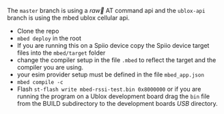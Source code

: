 The `master` branch is using a *raw* AT command api and the `ublox-api` branch is using the mbed ublox cellular api. 

- Clone the repo
- `mbed deploy` in the root
- If you are running this on a Spiio device copy the Spiio device target files into the `mbed/target` folder
- change the compiler setup in the file `.mbed` to reflect the target and the compiler you are using.
- your esim provider setup must be defined in the file `mbed_app.json`
- `mbed compile -c`
- Flash `st-flash write mbed-rssi-test.bin 0x8000000` or if you are running the program on a Ublox development board drag the `bin` file from the BUILD subdirectory to the development boards *USB* directory.

